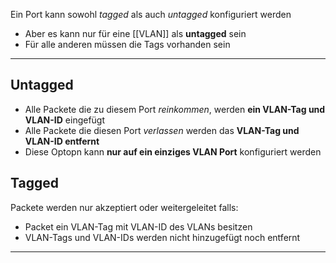 Ein Port kann sowohl *tagged* als auch *untagged* konfiguriert werden 
-  Aber es kann nur für eine [[VLAN]] als **untagged** sein 
- Für alle anderen müssen die Tags vorhanden sein 
---
## Untagged 
- Alle Packete die zu diesem Port *reinkommen*, werden **ein VLAN-Tag und VLAN-ID** eingefügt
- Alle Packete die diesen Port *verlassen* werden das **VLAN-Tag und VLAN-ID entfernt** 
- Diese Optopn kann **nur auf ein einziges VLAN Port** konfiguriert werden

## Tagged
Packete werden nur akzeptiert oder weitergeleitet falls:
- Packet ein VLAN-Tag mit VLAN-ID des VLANs besitzen
- VLAN-Tags und VLAN-IDs werden nicht hinzugefügt noch entfernt 
---
